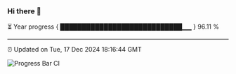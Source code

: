 ### Hi there 👋

⏳ Year progress { ████████████████████████████▁▁ } 96.11 %

---

⏰ Updated on Tue, 17 Dec 2024 18:16:44 GMT

![Progress Bar CI](https://github.com/code-lakshay/GitHub-Actions-Demo/workflows/Progress%20Bar%20CI/badge.svg)
